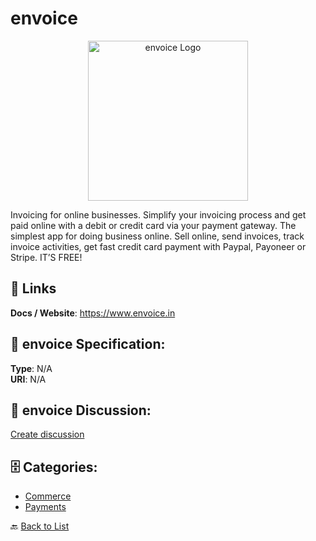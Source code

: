 # envoice
<p align="center">
    <img width="256" src="https://raw.githubusercontent.com/apis-list/apis-list/main/apis/envoice/logo_256x256.png" alt="envoice Logo"/>
</p>

Invoicing for online businesses. Simplify your invoicing process and get paid online with a debit or credit card via your payment gateway. The simplest app for doing business online.  Sell online, send invoices, track invoice activities, get fast credit card payment with Paypal, Payoneer or Stripe.  IT’S FREE!

##  🔗 Links
**Docs / Website**: https://www.envoice.in

## 🧬 envoice Specification:
**Type**: N/A  
**URI**: N/A

## 💬 envoice Discussion:
[Create discussion](https://github.com/apis-list/apis-list/discussions/new)

## 🗄️ Categories:
- [Commerce](https://github.com/apis-list/apis-list#commerce-)
- [Payments](https://github.com/apis-list/apis-list#payments-)




🔙 [Back to List](https://github.com/apis-list/apis-list)
